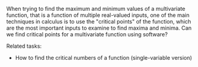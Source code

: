 
When trying to find the maximum and minimum values of a multivariate function,
that is a function of multiple real-valued inputs, one of the
main techniques in calculus is to use the "critical points" of the function,
which are the most important inputs to examine to find maxima and minima.
Can we find critical points for a multivariate function using software?

Related tasks:

 * How to find the critical numbers of a function (single-variable version)
